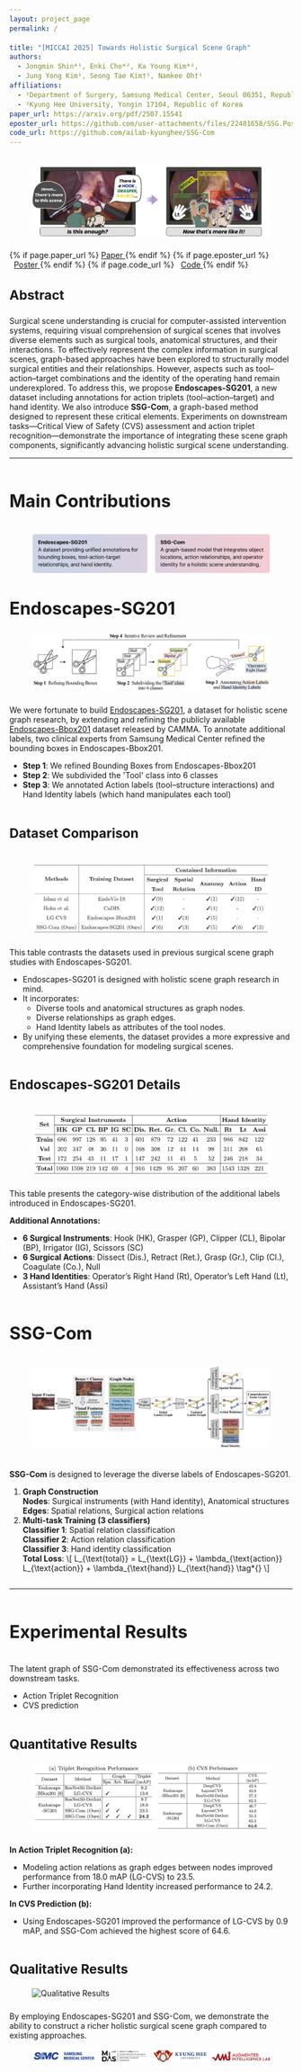 ```yaml
---
layout: project_page
permalink: /

title: "[MICCAI 2025] Towards Holistic Surgical Scene Graph"
authors:
  - Jongmin Shin*¹, Enki Cho*², Ka Young Kim*²,
  - Jung Yong Kim¹, Seong Tae Kim†², Namkee Oh†¹
affiliations:
  - ¹Department of Surgery, Samsung Medical Center, Seoul 06351, Republic of Korea
  - ²Kyung Hee University, Yongin 17104, Republic of Korea
paper_url: https://arxiv.org/pdf/2507.15541
eposter_url: https://github.com/user-attachments/files/22401658/SSG.Poster.pdf
code_url: https://github.com/ailab-kyunghee/SSG-Com
---
```


<style>
/* --- Desktop 확대/모바일 풀폭 설정 --- */

/* 데스크톱(≥1216px): 본문 폭 살짝 확대 */
@media screen and (min-width: 1216px) {
  .narrow-container {
    max-width: 1200px;
    margin: 0 auto;
  }
}

/* 와이드스크린(≥1408px): 본문 폭 더 확대 */
@media screen and (min-width: 1408px) {
  .narrow-container {
    max-width: 1280px; /* 기존 1100 → 1280 */
    margin: 0 auto;
  }
}

/* 데스크톱에서 기본 폰트 크게 */
@media screen and (min-width: 1024px) {
  body { overflow-x: hidden; } /* 히어로 이미지 1.2배로 키워도 가로 스크롤 방지 */
  .narrow-container .content {
    font-size: 1.2rem;
    line-height: 1.9;
  }
  /* PC: 히어로(1.png)만 1.2배 */
  .figure-hero img {
    transform: scale(1.2);
    transform-origin: center;
    will-change: transform;
  }
}

/* 기본 이미지 반응형 */
.figure img {
  width: 100%;
  height: auto;
  display: block;
}

/* 모바일(≤768px): 이미지 중앙 + 부모 폭 100%만 사용 */
@media screen and (max-width: 768px) {
  .figure {
    margin-left: 0;
    margin-right: 0;
  }
  .figure img {
    width: 100% !important;   /* 부모(컬럼) 너비만 사용 */
    max-width: 100% !important;
    display: block;
    margin-left: auto;
    margin-right: auto;       /* 확실한 중앙 정렬 */
  }
  .link-blocks .button.is-medium {
    font-size: 0.875rem;   /* 텍스트 크기 축소 */
    height: 2.25em;        /* 버튼 높이 축소 */
    padding-left: 1em;     /* 좌우 패딩 축소 */
    padding-right: 1em;
    border-radius: 9999px; /* pill 유지 */
  }
  /* 아이콘이 너무 크면 약간만 축소 */
  .link-blocks .button.is-medium .icon {
    font-size: 0.95em;
  }
  /* 버튼이 1줄에 꽉 차면 줄바꿈 허용(선택) */
  .link-blocks {
    display: flex;
    flex-wrap: wrap;
    gap: .5rem;
    justify-content: center;
  }
}

/* 버튼 그룹 간격 */
.link-blocks .button + .button {
  margin-left: .5rem;
}

/* 공용 이미지 여백 */
.section-figure {
  margin-top: 1rem;
  margin-bottom: 1.5rem;
}

/* 제목들: PC에서 더 크게 보이도록 상한 확대 */
.h-title { /* 메인 제목 */
  font-size: clamp(1.75rem, 3.2vw, 2.75rem);
  font-weight: 700;
}
.h-subtitle { /* 섹션 제목 */
  font-size: clamp(1.35rem, 2.4vw, 2.125rem);
  font-weight: 700;
}
.h-minor { /* 소제목 */
  font-size: clamp(1.2rem, 2vw, 1.625rem);
  font-weight: 700;
}
</style>

<!-- Hero Illustration + 링크 버튼 -->
<section class="section pt-4 pb-3">
  <div class="container narrow-container">
    <div class="columns is-centered">
      <div class="column is-12-tablet is-10-desktop has-text-centered">
        <!-- 첫 이미지에 figure-hero 클래스 추가 -->
        <figure class="figure section-figure figure-hero">
          <img src="./static/image/1.png" alt="Illustration">
        </figure>
      </div>
    </div>
    <div class="columns is-centered">
      <div class="column is-12-tablet is-10-desktop">
        <div class="link-blocks has-text-centered mt-4">
          {% if page.paper_url %}
          <a href="{{ page.paper_url }}" target="_blank" rel="noopener"
             class="button is-dark is-rounded is-medium">
            <span class="icon"><i class="fas fa-file-pdf"></i></span><span>Paper</span>
          </a>
          {% endif %}
          {% if page.eposter_url %}
          <a href="./static/pdf/miccai25_ssg-com_poster.pdf" target="_blank" rel="noopener"
             class="button is-dark is-rounded is-medium">
            <span class="icon"><i class="fas fa-file-pdf"></i></span><span>Poster</span>
          </a>
          {% endif %}
          {% if page.code_url %}
          <a href="{{ page.code_url }}" target="_blank" rel="noopener"
             class="button is-link is-rounded is-medium">
            <span class="icon"><i class="fab fa-github"></i></span><span>Code</span>
          </a>
          {% endif %}
        </div>
      </div>
    </div>

  </div>
</section>

<!-- Abstract -->
<section class="section pt-4 pb-4">
  <div class="container narrow-container">
    <div class="columns is-centered abstract-section">
      <div class="column is-12-tablet is-10-desktop has-text-centered">
        <h3 class="h-subtitle">Abstract</h3>
        <div class="content has-text-justified mt-3">
          Surgical scene understanding is crucial for computer-assisted intervention systems, requiring visual comprehension of surgical scenes that involves diverse elements such as surgical tools, anatomical structures, and their interactions.
          To effectively represent the complex information in surgical scenes, graph-based approaches have been explored to structurally model surgical entities and their relationships.
          However, aspects such as tool–action–target combinations and the identity of the operating hand remain underexplored.
          To address this, we propose <b>Endoscapes-SG201</b>, a new dataset including annotations for action triplets (tool–action–target) and hand identity.
          We also introduce <b>SSG-Com</b>, a graph-based method designed to represent these critical elements.
          Experiments on downstream tasks—Critical View of Safety (CVS) assessment and action triplet recognition—demonstrate the importance of integrating these scene graph components, significantly advancing holistic surgical scene understanding.
        </div>
      </div>
    </div>
  </div>
</section>

---

<!-- Main Contributions -->
<section class="section pt-5 pb-5">
  <div class="container narrow-container">
    <div class="columns is-centered">
      <div class="column is-12-tablet is-10-desktop has-text-centered">
        <h1 class="h-title">Main Contributions</h1>
      </div>
    </div>
    <div class="columns is-centered mt-4">
      <div class="column is-12-tablet is-10-desktop has-text-centered">
        <figure class="figure section-figure">
          <img src="./static/image/2.png" alt="Key Contribution">
        </figure>
        <h2 class="h-title">Endoscapes-SG201</h2>
        <figure class="figure section-figure">
          <img src="./static/image/construction.png" alt="Construction">
        </figure>
        <div class="content has-text-justified">
          <p>
            We were fortunate to build <a href="https://github.com/ailab-kyunghee/SSG-Com" target="_blank" rel="noopener">Endoscapes-SG201</a>, a dataset for holistic scene graph research, by extending and refining the publicly available <a href="https://github.com/CAMMA-public/Endoscapes" target="_blank" rel="noopener">Endoscapes-Bbox201</a> dataset released by CAMMA.
            To annotate additional labels, two clinical experts from Samsung Medical Center refined the bounding boxes in Endoscapes-Bbox201.
          </p>
          <ul>
            <li><b>Step 1</b>: We refined Bounding Boxes from Endoscapes-Bbox201</li>
            <li><b>Step 2</b>: We subdivided the 'Tool' class into 6 classes</li>
            <li><b>Step 3</b>: We annotated Action labels (tool–structure interactions) and Hand Identity labels (which hand manipulates each tool)</li>
          </ul>
        </div>
      </div>
    </div>
  </div>
</section>

<!-- Dataset Comparison -->
<section class="section pt-4 pb-5">
  <div class="container narrow-container">
    <div class="columns is-centered">
      <div class="column is-12-tablet is-10-desktop has-text-centered">
        <h3 class="h-subtitle">Dataset Comparison</h3>
      </div>
    </div>
    <div class="columns is-centered mt-3">
      <div class="column is-12-tablet is-10-desktop has-text-centered">
        <figure class="figure section-figure">
          <img src="./static/image/3.png" alt="Dataset Comparison">
        </figure>
        <div class="content has-text-justified">
          <p>This table contrasts the datasets used in previous surgical scene graph studies with Endoscapes-SG201.</p>
          <ul>
            <li>Endoscapes-SG201 is designed with holistic scene graph research in mind.</li>
            <li>It incorporates:
              <ul>
                <li>Diverse tools and anatomical structures as graph nodes.</li>
                <li>Diverse relationships as graph edges.</li>
                <li>Hand Identity labels as attributes of the tool nodes.</li>
              </ul>
            </li>
            <li>By unifying these elements, the dataset provides a more expressive and comprehensive foundation for modeling surgical scenes.</li>
          </ul>
        </div>
      </div>
    </div>
  </div>
</section>

<!-- Endoscapes-SG201 Details -->
<section class="section pt-4 pb-5">
  <div class="container narrow-container">
    <div class="columns is-centered">
      <div class="column is-12-tablet is-10-desktop has-text-centered">
        <h3 class="h-subtitle">Endoscapes-SG201 Details</h3>
      </div>
    </div>
    <div class="columns is-centered">
      <div class="column is-12-tablet is-10-desktop has-text-centered">
        <figure class="figure section-figure">
          <img src="./static/image/4.png" alt="Endoscapes-SG201 Dataset Details">
        </figure>
        <div class="content has-text-justified">
          <p>This table presents the category-wise distribution of the additional labels introduced in Endoscapes-SG201.</p>
          <p><b>Additional Annotations:</b></p>
          <ul>
            <li><b>6 Surgical Instruments</b>: Hook (HK), Grasper (GP), Clipper (CL), Bipolar (BP), Irrigator (IG), Scissors (SC)</li>
            <li><b>6 Surgical Actions</b>: Dissect (Dis.), Retract (Ret.), Grasp (Gr.), Clip (Cl.), Coagulate (Co.), Null</li>
            <li><b>3 Hand Identities</b>: Operator’s Right Hand (Rt), Operator’s Left Hand (Lt), Assistant’s Hand (Assi)</li>
          </ul>
        </div>
      </div>
    </div>
  </div>
</section>

<!-- SSG-Com -->
<section class="section pt-5 pb-5">
  <div class="container narrow-container">
    <div class="columns is-centered">
      <div class="column is-12-tablet is-10-desktop has-text-centered">
        <h2 class="h-title">SSG-Com</h2>
      </div>
    </div>
    <div class="columns is-centered">
      <div class="column is-12-tablet is-10-desktop has-text-centered">
        <figure class="figure section-figure">
          <img src="./static/image/5.png" alt="SSG-Com Overall Architecture">
        </figure>
      </div>
    </div>
    <div class="columns is-centered">
      <div class="column is-12-tablet is-10-desktop">
        <div class="content has-text-justified">
          <p><b>SSG-Com</b> is designed to leverage the diverse labels of Endoscapes-SG201.</p>
          <ol>
            <li>
              <b>Graph Construction</b><br>
              <b>Nodes</b>: Surgical instruments (with Hand identity), Anatomical structures<br>
              <b>Edges</b>: Spatial relations, Surgical action relations
            </li>
            <li class="mt-3">
              <b>Multi-task Training (3 classifiers)</b><br>
              <b>Classifier 1</b>: Spatial relation classification<br>
              <b>Classifier 2</b>: Action relation classification<br>
              <b>Classifier 3</b>: Hand identity classification
              <div class="mt-2 math-block">
                <b>Total Loss</b>:
                  \[
                  L_{\text{total}} = L_{\text{LG}} + \lambda_{\text{action}} L_{\text{action}} + \lambda_{\text{hand}} L_{\text{hand}} \tag*{}
                  \]
              </div>
            </li>
          </ol>
        </div>
      </div>
    </div>
  </div>
</section>

---

<!-- Experimental Results -->
<section class="section pt-5 pb-4">
  <div class="container narrow-container">
    <div class="columns is-centered">
      <div class="column is-12-tablet is-10-desktop has-text-centered">
        <h1 class="h-title">Experimental Results</h1>
      </div>
    </div>
    <div class="columns is-centered">
      <div class="column is-12-tablet is-10-desktop">
        <div class="content mt-3">
          <p>The latent graph of SSG-Com demonstrated its effectiveness across two downstream tasks.</p>
          <ul>
            <li>Action Triplet Recognition</li>
            <li>CVS prediction</li>
          </ul>
        </div>
      </div>
    </div>
    <div class="columns is-centered mt-4">
      <div class="column is-12-tablet is-10-desktop has-text-centered">
        <h2 class="h-subtitle">Quantitative Results</h2>
        <figure class="figure section-figure">
          <img src="./static/image/6.png" alt="Quantitative Results">
        </figure>
        <div class="content has-text-justified">
          <p><b>In Action Triplet Recognition (a):</b></p>
          <ul>
            <li>Modeling action relations as graph edges between nodes improved performance from 18.0 mAP (LG-CVS) to 23.5.</li>
            <li>Further incorporating Hand Identity increased performance to 24.2.</li>
          </ul>
          <p class="mt-3"><b>In CVS Prediction (b):</b></p>
          <ul>
            <li>Using Endoscapes-SG201 improved the performance of LG-CVS by 0.9 mAP, and SSG-Com achieved the highest score of 64.6.</li>
          </ul>
        </div>
      </div>
    </div>
    <div class="columns is-centered mt-5">
      <div class="column is-12-tablet is-10-desktop has-text-centered">
        <h2 class="h-subtitle">Qualitative Results</h2>
        <figure class="figure section-figure">
          <img src="./static/image/7.png" alt="Qualitative Results">
        </figure>
        <div class="content has-text-justified">
          By employing Endoscapes-SG201 and SSG-Com, we demonstrate the ability to construct a richer holistic surgical scene graph compared to existing approaches.
        </div>
      </div>
    </div>

  </div>
</section>

<!-- Collaborations -->
<section class="section pt-5 pb-6">
  <div class="container narrow-container">
    <div class="columns is-centered">
      <div class="column is-12-tablet is-10-desktop has-text-centered">
        <figure class="figure section-figure">
          <img src="./static/image/8.png" alt="Collaborations">
        </figure>
      </div>
    </div>
  </div>
</section>
